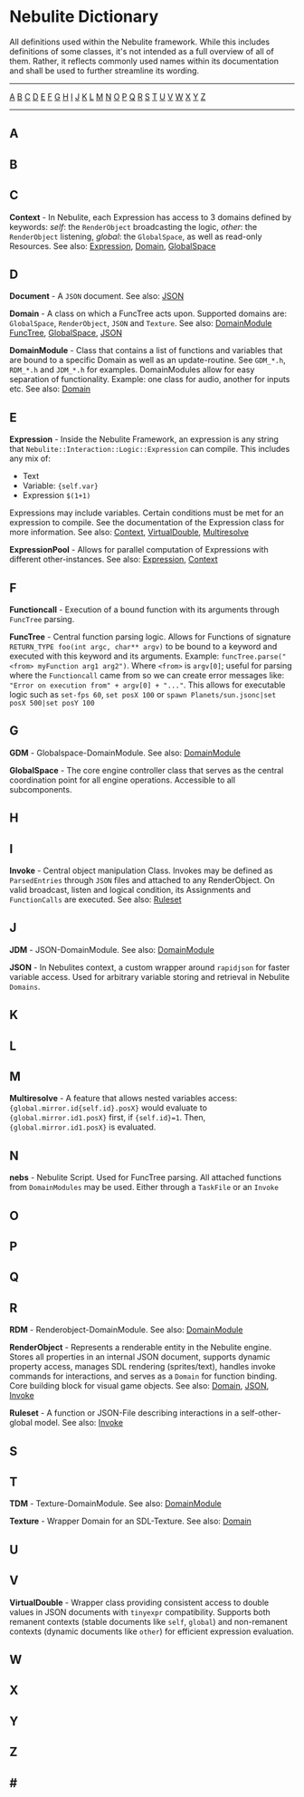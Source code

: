 # Nebulite Dictionary

All definitions used within the Nebulite framework. While this includes definitions of some classes, it's not intended as a full overview of all of them. Rather, it reflects commonly used names within its documentation and shall be used to further streamline its wording.

-----------------

[A](#a)
[B](#b)
[C](#c)
[D](#d)
[E](#e)
[F](#f)
[G](#g)
[H](#h)
[I](#i)
[J](#j)
[K](#k)
[L](#l)
[M](#m)
[N](#n)
[O](#o)
[P](#p)
[Q](#q)
[R](#r)
[S](#s)
[T](#t)
[U](#u)
[V](#v)
[W](#w)
[X](#x)
[Y](#y)
[Z](#z)

-----------------

## A

## B

## C

**Context** - In Nebulite, each Expression has access to 3 domains defined by keywords: *self*: the `RenderObject` broadcasting the logic, *other*: the `RenderObject` listening, *global*: the `GlobalSpace`, as well as read-only Resources. See also: [Expression](#e), [Domain](#d), [GlobalSpace](#g)

## D

**Document** - A `JSON` document. See also: [JSON](#j)

**Domain** - A class on which a FuncTree acts upon. Supported domains are: `GlobalSpace`, `RenderObject`, `JSON` and `Texture`. See also: [DomainModule](#d) [FuncTree](#f), [GlobalSpace](#g), [JSON](#j)

**DomainModule** - Class that contains a list of functions and variables that are bound to a specific Domain as well as an update-routine. See `GDM_*.h`, `RDM_*.h` and `JDM_*.h` for examples. DomainModules allow for easy separation of functionality. Example: one class for audio, another for inputs etc. See also: [Domain](#d)

## E

**Expression** - Inside the Nebulite Framework, an expression is any string that `Nebulite::Interaction::Logic::Expression` can compile. This includes any mix of:
- Text
- Variable: `{self.var}`
- Expression `$(1+1)`

Expressions may include variables. Certain conditions must be met for an expression to compile. See the documentation of the Expression class for more information. See also: [Context](#c), [VirtualDouble](#v), [Multiresolve](#m)

**ExpressionPool** - Allows for parallel computation of Expressions with different other-instances. See also: [Expression](#e), [Context](#c)

## F

**Functioncall** - Execution of a bound function with its arguments through `FuncTree` parsing.

**FuncTree** - Central function parsing logic. Allows for Functions of signature `RETURN_TYPE foo(int argc, char** argv)` to be bound to a keyword and executed with this keyword and its arguments. Example: `funcTree.parse("<from> myFunction arg1 arg2")`. Where `<from>` is `argv[0]`; useful for parsing where the `Functioncall` came from so we can create error messages like: `"Error on execution from" + argv[0] + "..."`. This allows for executable logic such as `set-fps 60`, `set posX 100` or  `spawn Planets/sun.jsonc|set posX 500|set posY 100`

## G

**GDM** - Globalspace-DomainModule. See also: [DomainModule](#d)

**GlobalSpace** - The core engine controller class that serves as the central coordination point for all engine operations. Accessible to all subcomponents.

## H

## I

**Invoke** - Central object manipulation Class. Invokes may be defined as `ParsedEntries` through `JSON` files and attached to any RenderObject. On valid broadcast, listen and logical condition, its Assignments and `FunctionCalls` are executed. See also: [Ruleset](#p)

## J

**JDM** - JSON-DomainModule. See also: [DomainModule](#d)

**JSON** - In Nebulites context, a custom wrapper around `rapidjson` for faster variable access. Used for arbitrary variable storing and retrieval in Nebulite `Domains`.

## K

## L

## M

**Multiresolve** - A feature that allows nested variables access: `{global.mirror.id{self.id}.posX}` would evaluate to `{global.mirror.id1.posX}` first, if `{self.id}=1`. Then, `{global.mirror.id1.posX}` is evaluated.

## N

**nebs** - Nebulite Script. Used for FuncTree parsing. All attached functions from `DomainModules` may be used. Either through a `TaskFile` or an `Invoke` 

## O

## P



## Q

## R

**RDM** - Renderobject-DomainModule. See also: [DomainModule](#d)

**RenderObject** - Represents a renderable entity in the Nebulite engine. Stores all properties in an internal JSON document, supports dynamic property access, manages SDL rendering (sprites/text), handles invoke commands for interactions, and serves as a `Domain` for function binding. Core building block for visual game objects. See also: [Domain](#d), [JSON](#j), [Invoke](#i)

**Ruleset** - A function or JSON-File describing interactions in a self-other-global model. See also: [Invoke](#i)

## S

## T

**TDM** - Texture-DomainModule. See also: [DomainModule](#d)

**Texture** - Wrapper Domain for an SDL-Texture. See also: [Domain](#d)

## U

## V

**VirtualDouble** - Wrapper class providing consistent access to double values in JSON documents with `tinyexpr` compatibility. Supports both remanent contexts (stable documents like `self`, `global`) and non-remanent contexts (dynamic documents like `other`) for efficient expression evaluation.

## W

## X

## Y

## Z

## \#